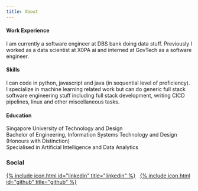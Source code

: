 ```yaml
---
title: About
---
```


#### Work Experience

I am currently a software engineer at DBS bank doing data stuff. Previously I worked as a data scientist at X0PA ai and interned at GovTech as a software engineer.

#### Skills
I can code in python, javascript and java (in sequential level of proficiency). I specialize in machine learning related work but can do generic full stack software engineering stuff including full stack development, writing CICD pipelines, linux and other miscellaneous tasks.

#### Education

Singapore University of Technology and Design\
Bachelor of Engineering, Information Systems Technology and Design (Honours with Distinction)\
Specialised in Artificial Intelligence and Data Analytics

### Social
[{% include icon.html id="linkedin" title="linkedin" %}](https://www.linkedin.com/in/gary-ong-62b867193/)
&nbsp;
[{% include icon.html id="github" title="github" %}](https://github.com/garyongguanjie)